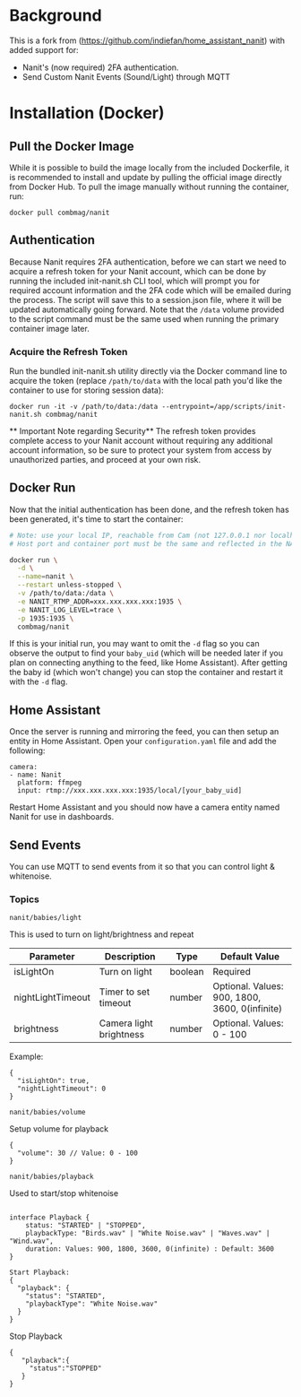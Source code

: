 # Background

This is a fork from (https://github.com/indiefan/home_assistant_nanit) with added support for:

* Nanit's (now required) 2FA authentication.
* Send Custom Nanit Events (Sound/Light) through MQTT

# Installation (Docker)

## Pull the Docker Image

While it is possible to build the image locally from the included Dockerfile, it is recommended to install and update by pulling the official image directly from Docker Hub. To pull the image manually without running the container, run:

`docker pull combmag/nanit`

## Authentication

Because Nanit requires 2FA authentication, before we can start we need to acquire a refresh token for your Nanit account, which can be done by running the included init-nanit.sh CLI tool, which will prompt you for required account information and the 2FA code which will be emailed during the process. The script will save this to a session.json file, where it will be updated automatically going forward. Note that the `/data` volume provided to the script command must be the same used when running the primary container image later.

### Acquire the Refresh Token

Run the bundled init-nanit.sh utility directly via the Docker command line to acquire the token (replace `/path/to/data` with the local path you'd like the container to use for storing session data):

`docker run -it -v /path/to/data:/data --entrypoint=/app/scripts/init-nanit.sh combmag/nanit`

** Important Note regarding Security**
The refresh token provides complete access to your Nanit account without requiring any additional account information, so be sure to protect your system from access by unauthorized parties, and proceed at your own risk.

## Docker Run

Now that the initial authentication has been done, and the refresh token has been generated, it's time to start the container:

```bash
# Note: use your local IP, reachable from Cam (not 127.0.0.1 nor localhost).
# Host port and container port must be the same and reflected in the NANIT_RTMP_ADDR variable.

docker run \
  -d \
  --name=nanit \
  --restart unless-stopped \
  -v /path/to/data:/data \
  -e NANIT_RTMP_ADDR=xxx.xxx.xxx.xxx:1935 \
  -e NANIT_LOG_LEVEL=trace \
  -p 1935:1935 \
  combmag/nanit
```

If this is your initial run, you may want to omit the `-d` flag so you can observe the output to find your `baby_uid` (which will be needed later if you plan on connecting anything to the feed, like Home Assistant). After getting the baby id (which won't change) you can stop the container and restart it with the `-d` flag.

## Home Assistant

Once the server is running and mirroring the feed, you can then setup an entity in Home Assistant. Open your `configuration.yaml` file and add the following:

```
camera:
- name: Nanit
  platform: ffmpeg
  input: rtmp://xxx.xxx.xxx.xxx:1935/local/[your_baby_uid]
```

Restart Home Assistant and you should now have a camera entity named Nanit for use in dashboards.


## Send Events

You can use MQTT to send events from it so that you can control light & whitenoise.

### Topics
`nanit/babies/light`

This is used to turn on light/brightness and repeat

| Parameter | Description | Type | Default Value |
|-----------|-------------|------|---------------|
|   isLightOn        |  Turn on light           |   boolean   |     Required          |
|   nightLightTimeout       |     Timer to set timeout        |   number   |     Optional. Values: 900, 1800, 3600, 0(infinite)          |
|    brightness       |     Camera light brightness        |  number    |       Optional. Values: 0 - 100        |

Example:
```
{
  "isLightOn": true,
  "nightLightTimeout": 0
}
```

`nanit/babies/volume`

Setup volume for playback
```
{
  "volume": 30 // Value: 0 - 100
}
```

`nanit/babies/playback`

Used to start/stop whitenoise
```

interface Playback {
    status: "STARTED" | "STOPPED",
    playbackType: "Birds.wav" | "White Noise.wav" | "Waves.wav" | "Wind.wav",
    duration: Values: 900, 1800, 3600, 0(infinite) : Default: 3600  
}

Start Playback:
{
  "playback": {
    "status": "STARTED",
    "playbackType": "White Noise.wav"
  }
}
```

Stop Playback
```
{
   "playback":{
     "status":"STOPPED"
   }
}
```
